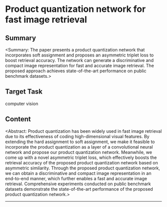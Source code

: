 # Product quantization network for fast image retrieval

## Summary

<Summary: The paper presents a product quantization network that incorporates soft assignment and proposes an asymmetric triplet loss to boost retrieval accuracy. The network can generate a discriminative and compact image representation for fast and accurate image retrieval. The proposed approach achieves state-of-the-art performance on public benchmark datasets.>


## Target Task

computer vision

## Content

<Abstract: Product quantization has been widely used in fast image retrieval due to its effectiveness of coding high-dimensional visual features. By extending the hard assignment to soft assignment, we make it feasible to incorporate the product quantization as a layer of a convolutional neural network and propose our product quantization network. Meanwhile, we come up with a novel asymmetric triplet loss, which effectively boosts the retrieval accuracy of the proposed product quantization network based on asymmetric similarity. Through the proposed product quantization network, we can obtain a discriminative and compact image representation in an end-to-end manner, which further enables a fast and accurate image retrieval. Comprehensive experiments conducted on public benchmark datasets demonstrate the state-of-the-art performance of the proposed product quantization network.>



---

